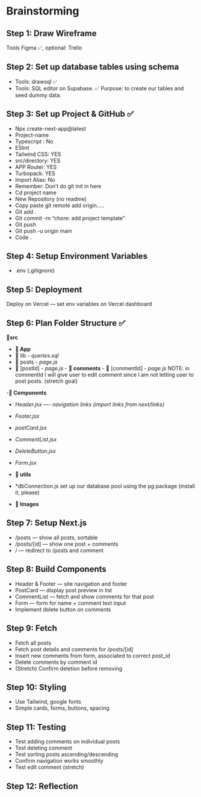 # Brainstorming 

## Step 1: Draw Wireframe

Tools Figma ✅, optional: Trello

## Step 2: Set up database tables using schema

- Tools: drawsql ✅
- Tools: SQL editor on Supabase. ✅
Purpose: to create our tables and seed dummy data.

## Step 3: Set up Project & GitHub ✅

- Npx create-next-app@latest
- Project-name
- Typescript : No
- ESlint
- Tailwind CSS: YES
- src/directory: YES
- APP Router: YES
- Turbopack: YES
- Import Alias: No
- Remember: Don’t do git init in here
- Cd project name
- New Repository (no readme)
- Copy paste git remote add origin…..
- Git add . 
- Git commit -m “chore: add project template”
- Git push
- Git push -u origin main
- Code .

## Step 4: Setup Environment Variables
- .env (.gitignore)


## Step 5: Deployment

Deploy on Vercel — set env variables on Vercel dashboard

## Step 6: Plan Folder Structure ✅

**📂src**

- **📂 App**
- 📂 lib - *queries.sql*
- 📂 posts - *page.js*
-  📂 [postId] - *page.js* - **📂 comments** - 📂 [commentId] - *page.js*
NOTE: in commentId I will give user to edit comment since I am not letting user to post posts. (stretch goal)

-**📂 Components**
- *Header.jsx —- navigation links (import links from next/links)*
- *Footer.jsx*
- *postCard.jsx*
- *CommentList.jsx*
- *DeleteButton.jsx*
- *Form.jsx*

- **📂 utils**
- *dbConnection.js
set up our database pool using the pg package (install it, please)

- **📂 Images**

## Step 7: Setup Next.js

- /posts — show all posts, sortable
- /posts/[id] — show one post + comments
- / — redirect to /posts and comment

## Step 8: Build Components

- Header & Footer — site navigation and footer
- PostCard — display post preview in list
- CommentList — fetch and show comments for that post
- Form — form for name + comment text input
- Implement delete button on comments

## Step 9: Fetch

- Fetch all posts
- Fetch post details and comments for /posts/[id]
- Insert new comments from form, associated to correct post_id
- Delete comments by comment id
- (Stretch) Confirm deletion before removing

## Step 10: Styling

- Use Tailwind, google fonts 
- Simple cards, forms, buttons, spacing

## Step 11: Testing

- Test adding comments on individual posts
- Test deleting comment
- Test sorting posts ascending/descending
- Confirm navigation works smoothly
- Test edit comment (stretch)

## Step 12: Reflection